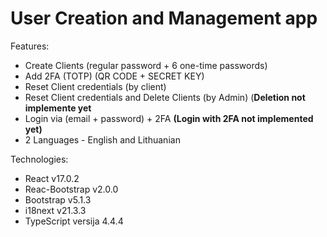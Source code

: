 # User Creation and Management app

Features:
- Create Clients (regular password + 6 one-time passwords)
- Add 2FA (TOTP) (QR CODE + SECRET KEY)
- Reset Client credentials (by client)
- Reset Client credentials and Delete Clients (by Admin) (**Deletion not implemente yet**
- Login via (email + password) + 2FA **(Login with 2FA not implemented yet)**
- 2 Languages - English and Lithuanian

Technologies:
- React v17.0.2
- Reac-Bootstrap v2.0.0
- Bootstrap v5.1.3
- i18next v21.3.3
- TypeScript versija 4.4.4
